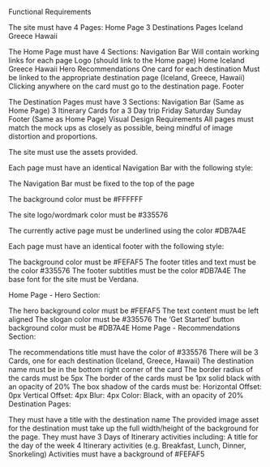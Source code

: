 Functional Requirements

The site must have 4 Pages:
  Home Page
  3 Destinations Pages
  Iceland
  Greece
  Hawaii

The Home Page must have 4 Sections:
  Navigation Bar
  Will contain working links for each page
  Logo (should link to the Home page)
  Home
  Iceland
  Greece
  Hawaii
  Hero
  Recommendations
  One card for each destination
  Must be linked to the appropriate destination page  (Iceland, Greece, Hawaii)
  Clicking anywhere on the card must go to the destination  page.
  Footer

The Destination Pages must have 3 Sections:
  Navigation Bar (Same as Home Page)
  3 Itinerary Cards for a 3 Day trip
  Friday
  Saturday
  Sunday
  Footer (Same as Home Page)
  Visual Design Requirements
  All pages must match the mock ups as closely as possible, being mindful of image distortion and proportions.

The site must use the assets provided.

Each page must have an identical Navigation Bar with the following style:

The Navigation Bar must be fixed to the top of the page

The background color must be #FFFFFF

The site logo/wordmark color must be #335576

The currently active page must be underlined using the color #DB7A4E

Each page must have an identical footer with the following style:

The background color must be #FEFAF5
The footer titles and text must be the color #335576
The footer subtitles must be the color #DB7A4E
The base font for the site must be Verdana.

Home Page - Hero Section:

The hero background color must be #FEFAF5
The text content must be left aligned
The slogan color must be #335576
The ‘Get Started’ button background color must be #DB7A4E
Home Page - Recommendations Section:

The recommendations title must have the color of #335576
There will be 3 Cards, one for each destination (Iceland, Greece, Hawaii)
The destination name must be in the bottom right corner of the card
The border radius of the cards must be 5px
The border of the cards must be 1px solid black with an opacity of 20%
The box shadow of the cards must be:
Horizontal Offset: 0px
Vertical Offset: 4px
Blur: 4px
Color: Black, with an opacity of 20%
Destination Pages:

They must have a title with the destination name
The provided image asset for the destination must take up the full width/height of the background for the page.
They must have 3 Days of Itinerary activities including:
A title for the day of the week
4 Itinerary activities (e.g. Breakfast, Lunch, Dinner, Snorkeling)
Activities must have a background of #FEFAF5
